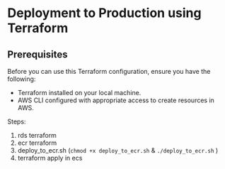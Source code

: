 # Deployment to Production using Terraform 

## Prerequisites
Before you can use this Terraform configuration, ensure you have the following:

* Terraform installed on your local machine.
* AWS CLI configured with appropriate access to create resources in AWS.

Steps:
1. rds terraform
2. ecr terraform
3. deploy_to_ecr.sh (`chmod +x deploy_to_ecr.sh` & `./deploy_to_ecr.sh`
   )
4. terraform apply in ecs